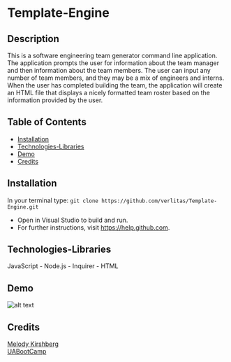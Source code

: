# Template-Engine

## Description
This is a software engineering team generator command line application. The application prompts the user for information about the team manager and then information about the team members. The user can input any number of team members, and they may be a mix of engineers and interns. When the user has completed building the team, the application will create an HTML file that displays a nicely formatted team roster based on the information provided by the user. 

## Table of Contents
* [Installation](#installation)
* [Technologies-Libraries](#technologies-libraries)
* [Demo](#demo)
* [Credits](#credits)

## Installation
In your terminal type:
```git clone https://github.com/verlitas/Template-Engine.git```
* Open in Visual Studio to build and run.
* For further instructions, visit https://help.github.com.

## Technologies-Libraries
JavaScript - Node.js - Inquirer - HTML 

## Demo
![alt text](images/tempengine.gif "Demo")

## Credits
[Melody Kirshberg](https://github.com/verlitas)  
[UABootCamp](https://bootcamp.ce.arizona.edu/coding/)
